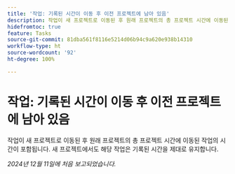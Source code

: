 ```yaml
---
title: '작업: 기록된 시간이 이동 후 이전 프로젝트에 남아 있음'
description: 작업이 새 프로젝트로 이동된 후 원래 프로젝트의 총 프로젝트 시간에 이동된 작업의 시간이 포함됩니다. 새 프로젝트에서도 해당 작업은 기록된 시간을 제대로 유지합니다.
hidefromtoc: true
feature: Tasks
source-git-commit: 81dba561f8116e5214d06b94c9a620e938b14310
workflow-type: ht
source-wordcount: '92'
ht-degree: 100%

---
```


# 작업: 기록된 시간이 이동 후 이전 프로젝트에 남아 있음

작업이 새 프로젝트로 이동된 후 원래 프로젝트의 총 프로젝트 시간에 이동된 작업의 시간이 포함됩니다. 새 프로젝트에서도 해당 작업은 기록된 시간을 제대로 유지합니다.

_2024년 12월 11일에 처음 보고되었습니다._
